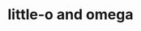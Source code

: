 ---
title: "little-o and omega"
published: true
morea_id: reading-screencast-3c
morea_summary: "The little guys, properties, and use in equations"
morea_type: reading
morea_sort_order: 3
morea_url: https://www.youtube.com/watch?v=uaqLI449XQw
morea_labels:
 - Screencast
 - Suthers
 - 16 min
---